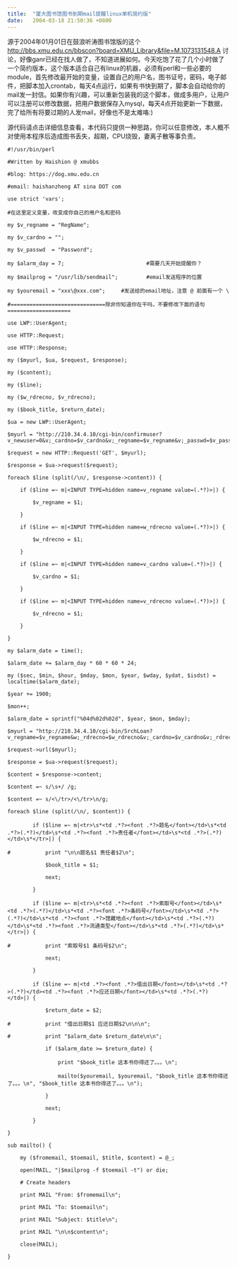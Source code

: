 ```yaml
---
title:  "厦大图书馆图书到期mail提醒linux单机简约版"
date:   2004-03-18 21:50:36 +0800
---
```


源于2004年01月01日在鼓浪听涛图书馆版的这个 http://bbs.xmu.edu.cn/bbscon?board=XMU_Library&file=M.1073131548.A 讨论，好像ganr已经在找人做了，不知道进展如何。今天吃饱了花了几个小时做了一个简约版本，这个版本适合自己有linux的机器，必须有perl和一些必要的module，首先修改最开始的变量，设置自己的用户名，图书证号，密码，电子邮件，把脚本加入crontab，每天4点运行，如果有书快到期了，脚本会自动给你的mail发一封信。如果你有兴趣，可以重新包装我的这个脚本，做成多用户，让用户可以注册可以修改数据，把用户数据保存入mysql，每天4点开始更新一下数据，完了给所有将要过期的人发mail，好像也不是太难咯:)  

源代码请点击详细信息查看，本代码只提供一种思路，你可以任意修改，本人概不对使用本程序后造成图书丢失，超期，CPU烧毁，妻离子散等事负责。  

    #!/usr/bin/perl  

    #Written by Haishion @ xmubbs  

    #blog: https://dog.xmu.edu.cn  

    #email: haishanzheng AT sina DOT com  

    use strict 'vars';  

    #在这里定义变量，改变成你自己的用户名和密码  

    my $v_regname = "RegName";  

    my $v_cardno = "";  

    my $v_passwd  = "Password";  

    my $alarm_day = 7;							#需要几天开始提醒你？  

    my $mailprog = "/usr/lib/sendmail";			#email发送程序的位置  

    my $youremail = "xxx\@xxx.com";		#发送给的email地址，注意 @ 前面有一个 \  

    #==============================除非你知道你在干吗，不要修改下面的语句====================  

    use LWP::UserAgent;  

    use HTTP::Request;  

    use HTTP::Response;  

    my ($myurl, $ua, $request, $response);  

    my ($content);  

    my ($line);  

    my ($w_rdrecno, $v_rdrecno);  

    my ($book_title, $return_date);  

    $ua = new LWP::UserAgent;			  

    $myurl = "http://210.34.4.10/cgi-bin/confirmuser?v_newuser=0&v;_cardno=$v_cardno&v;_regname=$v_regname&v;_passwd=$v_passwd";  

    $request = new HTTP::Request('GET', $myurl);  

    $response = $ua->request($request);			  

    foreach $line (split(/\n/, $response->content)) {  

    	if ($line =~ m|<INPUT TYPE=hidden name=v_regname value=(.*?)>|) {  

    		$v_regname = $1;  

    	}  

    	if ($line =~ m|<INPUT TYPE=hidden name=w_rdrecno value=(.*?)>|) {  

    		$w_rdrecno = $1;  

    	}  

    	if ($line =~ m|<INPUT TYPE=hidden name=v_cardno value=(.*?)>|) {  

    		$v_cardno = $1;  

    	}  

    	if ($line =~ m|<INPUT TYPE=hidden name=v_rdrecno value=(.*?)>|) {  

    		$v_rdrecno = $1;  

    	}  

    }  

    my $alarm_date = time();  

    $alarm_date += $alarm_day * 60 * 60 * 24;  

    my ($sec, $min, $hour, $mday, $mon, $year, $wday, $ydat, $isdst) = localtime($alarm_date);  

    $year += 1900;  

    $mon++;  

    $alarm_date = sprintf("%04d%02d%02d", $year, $mon, $mday);  

    $myurl = "http://210.34.4.10/cgi-bin/SrchLoan?v_regname=$v_regname&w;_rdrecno=$w_rdrecno&v;_cardno=$v_cardno&v;_rdrecno=$v_rdrecno";  

    $request->url($myurl);  

    $response = $ua->request($request);			  

    $content = $response->content;  

    $content =~ s/\s+/ /g;  

    $content =~ s/<\/tr>/<\/tr>\n/g;  

    foreach $line (split(/\n/, $content)) {  

    		if ($line =~ m|<tr>\s*<td .*?><font .*?>题名</font></td>\s*<td .*?>(.*?)</td>\s*<td .*?><font .*?>责任者</font></td>\s*<td .*?>(.*?)</td>\s*</tr>|) {  

    #			print "\n\n题名$1 责任者$2\n";  

    			$book_title = $1;  

    			next;  

    		}  

    		if ($line =~ m|<tr>\s*<td .*?><font .*?>索取号</font></td>\s*<td .*?>(.*?)</td>\s*<td .*?><font .*?>条码号</font></td>\s*<td .*?>(.*?)</td>\s*<td .*?><font .*?>馆藏地点</font></td>\s*<td .*?>(.*?)</td>\s*<td .*?><font .*?>流通类型</font></td>\s*<td .*?>(.*?)</td>\s*</tr>|) {  

    #			print "索取号$1 条码号$2\n";  

    			next;  

    		}  

    		if ($line =~ m|<td .*?><font .*?>借出日期</font></td>\s*<td .*?>(.*?)</td><td .*?><font .*?>应还日期</font></td>\s*<td .*?>(.*?)</td>|) {  

    			$return_date = $2;  

    #			print "借出日期$1 应还日期$2\n\n\n";  

    #			print "$alarm_date $return_date\n\n";  

    			if ($alarm_date >= $return_date) {  

    				print "$book_title 这本书你得还了。。。\n";  

    				mailto($youremail, $youremail, "$book_title 这本书你得还了。。。\n", "$book_title 这本书你得还了。。。\n");  

    			}  

    			next;  

    		}  

    }  

    sub mailto() {  

    	my ($fromemail, $toemail, $title, $content) = @_;  

    	open(MAIL, "|$mailprog -f $toemail -t") or die;   

    	# Create headers   

    	print MAIL "From: $fromemail\n";  

    	print MAIL "To: $toemail\n";  

    	print MAIL "Subject: $title\n";  

    	print MAIL "\n\n$content\n";  

    	close(MAIL);   

    }  

